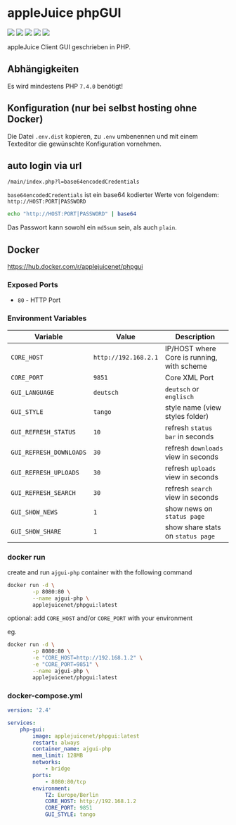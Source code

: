 # appleJuice phpGUI

![](https://img.shields.io/github/license/applejuicenet/phpgui.svg)
![](https://img.shields.io/github/tag/applejuicenet/phpgui.svg)
![](https://img.shields.io/docker/pulls/applejuicenet/phpgui)
![](https://img.shields.io/docker/image-size/applejuicenet/phpgui)
![](https://github.com/applejuicenet/phpgui/workflows/docker/badge.svg)

appleJuice Client GUI geschrieben in PHP.


## Abhängigkeiten

Es wird mindestens PHP `7.4.0` benötigt!


## Konfiguration (nur bei selbst hosting ohne Docker)

Die Datei `.env.dist` kopieren, zu `.env` umbenennen und mit einem Texteditor die gewünschte Konfiguration vornehmen.


## auto login via url

`/main/index.php?l=base64encodedCredentials`

`base64encodedCredentials` ist ein base64 kodierter Werte von folgendem: `http://HOST:PORT|PASSWORD`

```bash
echo "http://HOST:PORT|PASSWORD" | base64
```
Das Passwort kann sowohl ein `md5sum` sein, als auch `plain`.

## Docker

https://hub.docker.com/r/applejuicenet/phpgui


### Exposed Ports

- `80` - HTTP Port


### Environment Variables

| Variable                | Value                | Description                                |
|-------------------------|----------------------|--------------------------------------------|
| `CORE_HOST`             | `http://192.168.2.1` | IP/HOST where Core is running, with scheme |
| `CORE_PORT`             | `9851`               | Core XML Port                              |
| `GUI_LANGUAGE`          | `deutsch`            | `deutsch` or `englisch`                    |
| `GUI_STYLE`             | `tango`              | style name (view styles folder)            |
| `GUI_REFRESH_STATUS`    | `10`                 | refresh `status bar` in seconds            |
| `GUI_REFRESH_DOWNLOADS` | `30`                 | refresh `downloads` view in seconds        |
| `GUI_REFRESH_UPLOADS`   | `30`                 | refresh `uploads` view in seconds          |
| `GUI_REFRESH_SEARCH`    | `30`                 | refresh `search` view in seconds           |
| `GUI_SHOW_NEWS`         | `1`                  | show news on `status page`                 |
| `GUI_SHOW_SHARE`        | `1`                  | show share stats on `status page`          |


### docker run

create and run `ajgui-php` container with the following command

```bash
docker run -d \
        -p 8080:80 \
        --name ajgui-php \
        applejuicenet/phpgui:latest
```

optional: add `CORE_HOST` and/or `CORE_PORT` with your environment

eg.

```bash
docker run -d \
        -p 8080:80 \
        -e "CORE_HOST=http://192.168.1.2" \
        -e "CORE_PORT=9851" \
        --name ajgui-php \
        applejuicenet/phpgui:latest
```

### docker-compose.yml

```yaml
version: '2.4'

services:
    php-gui:
        image: applejuicenet/phpgui:latest
        restart: always
        container_name: ajgui-php
        mem_limit: 128MB
        networks:
            - bridge
        ports:
            - 8080:80/tcp
        environment:
            TZ: Europe/Berlin
            CORE_HOST: http://192.168.1.2
            CORE_PORT: 9851
            GUI_STYLE: tango
```
